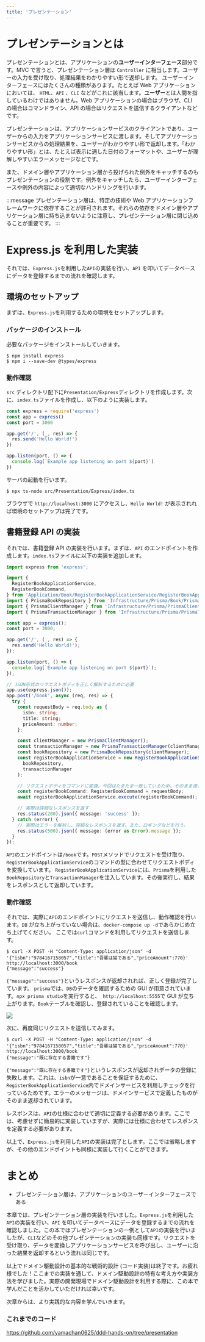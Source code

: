 ```yaml
---
title: 'プレゼンテーション'
---
```


# プレゼンテーションとは

プレゼンテーションとは、アプリケーションの**ユーザーインターフェース**部分です。MVC で言うと、プレゼンテーション層は `Controller` に相当します。ユーザーの入力を受け取り、処理結果をわかりやすい形で返却します。
ユーザーインターフェースにはたくさんの種類があります。たとえば Web アプリケーションにおいては、 `HTML`、`API` 、`CLI` などがこれに該当します。**ユーザー**とは人間を指しているわけではありません。Web アプリケーションの場合はブラウザ、CLI の場合はコマンドライン、API の場合はリクエストを送信するクライアントなどです。

プレゼンテーションは、アプリケーションサービスのクライアントであり、ユーザーからの入力をアプリケーションサービスに渡します。そしてアプリケーションサービスからの処理結果を、ユーザーがわかりやすい形で返却します。「わかりやすい形」とは、たとえば表示に適した日付のフォーマットや、ユーザーが理解しやすいエラーメッセージなどです。

また、ドメイン層やアプリケーション層から投げられた例外をキャッチするのもプレゼンテーションの役割です。例外をキャッチしたら、ユーザーインターフェースや例外の内容によって適切なハンドリングを行います。

:::message
プレゼンテーション層は、特定の技術や Web アプリケーションフレームワークに依存することが許可されます。それらの依存をドメイン層やアプリケーション層に持ち込まないように注意し、プレゼンテーション層に閉じ込めることが重要です。
:::

# Express.js を利用した実装

それでは、`Express.js`を利用した`API`の実装を行い、`API` を叩いてデータベースにデータを登録するまでの流れを確認します。

## 環境のセットアップ

まずは、`Express.js`を利用するための環境をセットアップします。

### パッケージのインストール

必要なパッケージをインストールしていきます。

```bash:StockManagement/
$ npm install express
$ npm i --save-dev @types/express
```

### 動作確認

`src` ディレクトリ配下に`Presentation/Express`ディレクトリを作成します。次に、`index.ts`ファイルを作成し、以下のように実装します。

```typescript:StockManagement/src/Presentation/Express/index.ts
const express = require('express')
const app = express()
const port = 3000

app.get('/', (_, res) => {
  res.send('Hello World!')
})

app.listen(port, () => {
  console.log(`Example app listening on port ${port}`)
})
```

サーバの起動を行います。

```bash:StockManagement/
$ npx ts-node src/Presentation/Express/index.ts
```

ブラウザで `http://localhost:3000` にアクセスし、`Hello World!` が表示されれば環境のセットアップは完了です。

## 書籍登録 API の実装

それでは、書籍登録 API の実装を行います。まずは、`API` のエンドポイントを作成します。`index.ts`ファイルに以下の実装を追加します。

```js:StockManagement/src/Presentation/Express/index.ts
import express from 'express';

import {
  RegisterBookApplicationService,
  RegisterBookCommand,
} from 'Application/Book/RegisterBookApplicationService/RegisterBookApplicationService';
import { PrismaBookRepository } from 'Infrastructure/Prisma/Book/PrismaBookRepository';
import { PrismaClientManager } from 'Infrastructure/Prisma/PrismaClientManager';
import { PrismaTransactionManager } from 'Infrastructure/Prisma/PrismaTransactionManager';

const app = express();
const port = 3000;

app.get('/', (_, res) => {
  res.send('Hello World!');
});

app.listen(port, () => {
  console.log(`Example app listening on port ${port}`);
});

// JSON形式のリクエストボディを正しく解析するために必要
app.use(express.json());
app.post('/book', async (req, res) => {
  try {
    const requestBody = req.body as {
      isbn: string;
      title: string;
      priceAmount: number;
    };

    const clientManager = new PrismaClientManager();
    const transactionManager = new PrismaTransactionManager(clientManager);
    const bookRepository = new PrismaBookRepository(clientManager);
    const registerBookApplicationService = new RegisterBookApplicationService(
      bookRepository,
      transactionManager
    );

    // リクエストボディをコマンドに変換。今回はたまたま一致しているため、そのまま渡している。
    const registerBookCommand: RegisterBookCommand = requestBody;
    await registerBookApplicationService.execute(registerBookCommand);

    // 実際は詳細なレスポンスを返す
    res.status(200).json({ message: 'success' });
  } catch (error) {
    // 実際はエラーを解析し、詳細なレスポンスを返す。また、ロギングなどを行う。
    res.status(500).json({ message: (error as Error).message });
  }
});
```

`API`のエンドポイントは`/book`です。`POST`メソッドでリクエストを受け取り、`RegisterBookApplicationService`のコマンドの型に合わせてリクエストボディを変換しています。
`RegisterBookApplicationService`には、`Prisma`を利用した`BookRepository`と`TransactionManager`を注入しています。その後実行し、結果をレスポンスとして返却しています。

### 動作確認

それでは、実際に`API`のエンドポイントにリクエストを送信し、動作確認を行います。`DB` が立ち上がっていない場合は、`docker-compose up -d`であらかじめ立ち上げてください。
ここでは`curl`コマンドを利用してリクエストを送信します。

```bash:StockManagement/
$ curl -X POST -H "Content-Type: application/json" -d '{"isbn":"9784167158057","title":"吾輩は猫である","priceAmount":770}' http://localhost:3000/book
{"message":"success"}
```

`{"message":"success"}`というレスポンスが返却されれば、正しく登録が完了しています。
`prisma`では、`DB`のデータを確認するための GUI が用意されています。`npx prisma studio`を実行すると、` http://localhost:5555`で GUI が立ち上がります。`Book`テーブルを確認し、登録されていることを確認します。

![](https://storage.googleapis.com/zenn-user-upload/3ab24c2c1f17-20231209.png)

次に、再度同じリクエストを送信してみます。

```bash:StockManagement/
$ curl -X POST -H "Content-Type: application/json" -d '{"isbn":"9784167158057","title":"吾輩は猫である","priceAmount":770}' http://localhost:3000/book
{"message":"既に存在する書籍です"}
```

`{"message":"既に存在する書籍です"}`というレスポンスが返却されデータの登録に失敗します。これは、`isbn`が一意であることを保証するために、`RegisterBookApplicationService`内でドメインサービスを利用しチェックを行っているためです。エラーのメッセージは、ドメインサービスで定義したものがそのまま返却されています。

レスポンスは、`API`の仕様に合わせて適切に定義する必要があります。ここでは、考慮せずに簡易的に実装していますが、実際には仕様に合わせてレスポンスを定義する必要があります。

以上で、`Express.js`を利用した`API`の実装は完了とします。ここでは省略しますが、その他のエンドポイントも同様に実装して行くことができます。

# まとめ

- プレゼンテーション層は、アプリケーションのユーザーインターフェースである

本章では、プレゼンテーション層の実装を行いました。`Express.js`を利用した`API`の実装を行い、`API` を叩いてデータベースにデータを登録するまでの流れを確認しました。この本ではプレゼンテーションの一例として`API`の実装を行いましたが、`CLI`などのその他プレゼンテーションの実装も同様です。リクエストを受け取り、データを変換しアプリケーションサービスを呼び出し、ユーザーに沿った結果を返却するという流れは同じです。

以上でドメイン駆動設計の基本的な戦術的設計 (コード実装)は終了です。お疲れ様でした！ここまでの実装を通して、ドメイン駆動設計の特有な考え方や実装方法を学びました。実際の開発現場でドメイン駆動設計を利用する際に、この本で学んだことを活かしていただければ幸いです。

次章からは、より実践的な内容を学んでいきます。

### これまでのコード

https://github.com/yamachan0625/ddd-hands-on/tree/presentation
